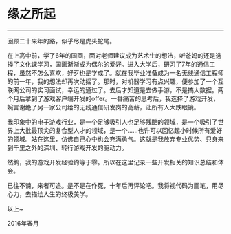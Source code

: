 # 缘之所起



---

回顾二十来年的路，似乎尽是虎头蛇尾。

在上高中前，学了6年的国画，面对老师建议成为艺术生的想法，听爸妈的还是选择了文化课学习，国画渐渐成为偶尔的爱好。进入大学后，研习了7年的通信工程，虽然不怎么喜欢，好歹也是学成了。就在我毕业准备成为一名无线通信工程师的前一年，我的想法却再次动摇了。那时，对机器学习有点兴趣，便参加了一个互联网公司的实习面试，幸运的通过了。去后才知道是去做手游，不是搞大数据。两个月后拿到了游戏客户端开发的offer。一番痛苦的思考后，我选择了游戏开发，婉言谢绝了另一家公司给的无线通信研发岗的高薪，让所有人大跌眼镜。


我印象中的电子游戏行业，是一个足够吸引人也足够残酷的领域，是一个吸引了世界上大批最顶尖的复合型人才的领域，是一个……也许可以回忆起小时候所有爱好的领域。站在这里，仿佛自己心中也会充满勇气。这就是我放弃专业优势、只身来到千里之外的深圳、转行游戏开发的驱动力。


然鹅，我的游戏开发经验约等于零。所以在这里记录一些开发相关的知识总结和体会。


已往不谏，来者可追。是不是在作死，十年后再评论吧。我将视代码为画笔，用尽心力，去描绘人生的终极美学。

以上~

2016年春月